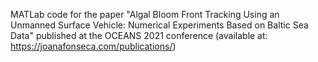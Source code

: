 MATLab code for the paper "Algal Bloom Front Tracking Using an Unmanned Surface Vehicle: Numerical Experiments Based on Baltic Sea Data" published at the OCEANS 2021 conference (available at: https://joanafonseca.com/publications/)
